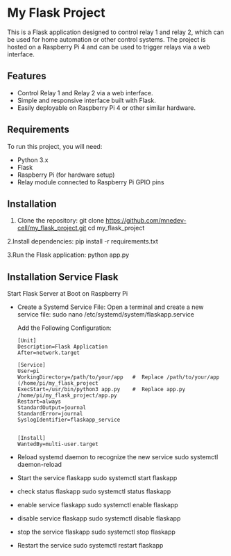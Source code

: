 # My Flask Project

This is a Flask application designed to control relay 1 and relay 2, which can be used for home automation or other control systems. The project is hosted on a Raspberry Pi 4 and can be used to trigger relays via a web interface.

## Features

- Control Relay 1 and Relay 2 via a web interface.
- Simple and responsive interface built with Flask.
- Easily deployable on Raspberry Pi 4 or other similar hardware.

## Requirements

To run this project, you will need:

- Python 3.x
- Flask
- Raspberry Pi (for hardware setup)
- Relay module connected to Raspberry Pi GPIO pins

## Installation

1. Clone the repository:
  git clone https://github.com/mnedev-cell/my_flask_project.git
  cd my_flask_project
   
2.Install dependencies:
  pip install -r requirements.txt
  
3.Run the Flask application:
  python app.py

## Installation Service Flask

Start Flask Server at Boot on Raspberry Pi

- Create a Systemd Service File: Open a terminal and create a new service file:
  sudo nano /etc/systemd/system/flaskapp.service
  
  Add the Following Configuration: 

      [Unit]
      Description=Flask Application
      After=network.target
      
      [Service]
      User=pi
      WorkingDirectory=/path/to/your/app   #  Replace /path/to/your/app (/home/pi/my_flask_project
      ExecStart=/usr/bin/python3 app.py    #  Replace app.py /home/pi/my_flask_project/app.py
      Restart=always
      StandardOutput=journal
      StandardError=journal
      SyslogIdentifier=flaskapp_service

      
      [Install]
      WantedBy=multi-user.target

 - Reload systemd daemon to recognize the new service
    sudo systemctl daemon-reload

- Start the service flaskapp
  sudo systemctl start flaskapp
  
- check status flaskapp
  sudo systemctl status flaskapp

- enable service flaskapp
  sudo systemctl enable flaskapp

- disable service flaskapp
   sudo systemctl disable flaskapp
  
- stop the service flaskapp
   sudo systemctl stop flaskapp
  
- Restart the service
  sudo systemctl restart flaskapp


